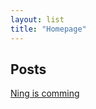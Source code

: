 ```yaml
---
layout: list
title: "Homepage"
---
```


## Posts

[Ning is comming](/love/2016-11-22-ning-is-coming.html)
